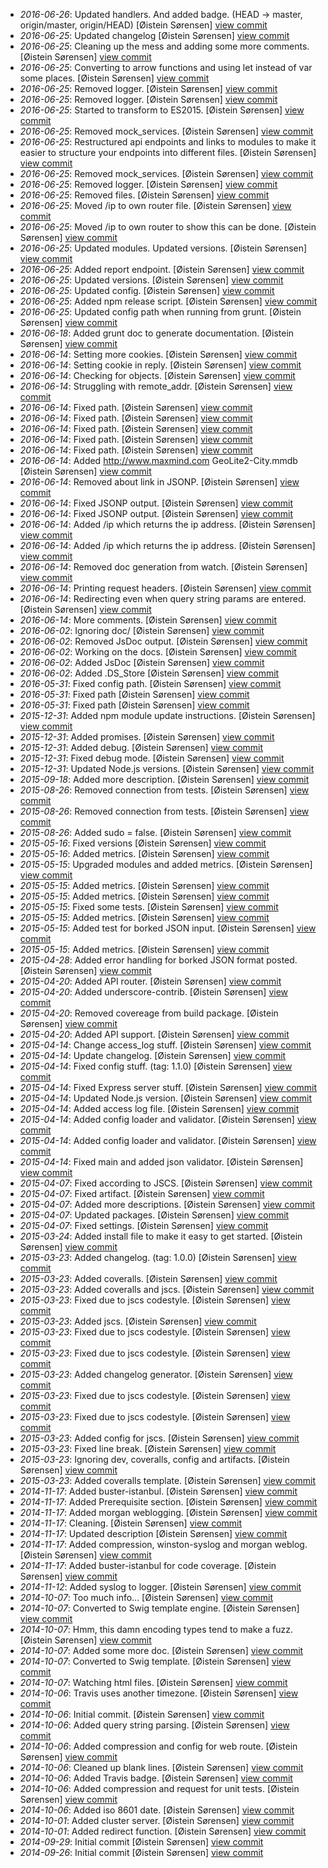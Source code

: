 * _2016-06-26_: Updated handlers. And added badge. (HEAD -> master, origin/master, origin/HEAD) [Øistein Sørensen] <a href="http://github.com/5orenso/node-express-boilerplate/commit/0b7605ed26298b8a0bdf14c1680894e9229d8e10">view commit</a>
* _2016-06-25_: Updated changelog [Øistein Sørensen] <a href="http://github.com/5orenso/node-express-boilerplate/commit/a8e85d7663499dad2ee74bddb1c9b24e55e632fb">view commit</a>
* _2016-06-25_: Cleaning up the mess and adding some more comments. [Øistein Sørensen] <a href="http://github.com/5orenso/node-express-boilerplate/commit/384dc89a9581dd95b7b63961801d169e6dadffe4">view commit</a>
* _2016-06-25_: Converting to arrow functions and using let instead of var some places. [Øistein Sørensen] <a href="http://github.com/5orenso/node-express-boilerplate/commit/1fd54a9ef1adb75f27c2d6cf4025cfaae0381e4e">view commit</a>
* _2016-06-25_: Removed logger. [Øistein Sørensen] <a href="http://github.com/5orenso/node-express-boilerplate/commit/df6877b8a9f780a0561d594ac2187dfd74d61de6">view commit</a>
* _2016-06-25_: Removed logger. [Øistein Sørensen] <a href="http://github.com/5orenso/node-express-boilerplate/commit/4d83ef698a7b5233ebd3750b124afc52c0224cb7">view commit</a>
* _2016-06-25_: Started to transform to ES2015. [Øistein Sørensen] <a href="http://github.com/5orenso/node-express-boilerplate/commit/755b2ba1429f89f2cbde7303081e2a3628af0377">view commit</a>
* _2016-06-25_: Removed mock_services. [Øistein Sørensen] <a href="http://github.com/5orenso/node-express-boilerplate/commit/8b94a09db30d3e168c3492b8b46576ea672bb659">view commit</a>
* _2016-06-25_: Restructured api endpoints and links to modules to make it easier to structure your endpoints into different files. [Øistein Sørensen] <a href="http://github.com/5orenso/node-express-boilerplate/commit/bf4e1495fc2412925b5ae4ae07acfb2689b3a77a">view commit</a>
* _2016-06-25_: Removed mock_services. [Øistein Sørensen] <a href="http://github.com/5orenso/node-express-boilerplate/commit/f5d0c065a71b0c205162516dab5fa13491768241">view commit</a>
* _2016-06-25_: Removed logger. [Øistein Sørensen] <a href="http://github.com/5orenso/node-express-boilerplate/commit/77f36f26730a1f608867cfc4fed206e0223be38f">view commit</a>
* _2016-06-25_: Removed files. [Øistein Sørensen] <a href="http://github.com/5orenso/node-express-boilerplate/commit/ee28284dc63fc627a5cd1b00af8d6167e2bbad33">view commit</a>
* _2016-06-25_: Moved /ip to own router file. [Øistein Sørensen] <a href="http://github.com/5orenso/node-express-boilerplate/commit/9c4db9bd572019158a8e3dc285a8f5fd16d919ee">view commit</a>
* _2016-06-25_: Moved /ip to own router to show this can be done. [Øistein Sørensen] <a href="http://github.com/5orenso/node-express-boilerplate/commit/8d303ee7fc3fa81bff879fd160aed309362ef58a">view commit</a>
* _2016-06-25_: Updated modules. Updated versions. [Øistein Sørensen] <a href="http://github.com/5orenso/node-express-boilerplate/commit/1ed01e32350ca94a542300aab6a3358d1acad972">view commit</a>
* _2016-06-25_: Added report endpoint. [Øistein Sørensen] <a href="http://github.com/5orenso/node-express-boilerplate/commit/54098c934a9406c1d08e12e54025364a7d84abe4">view commit</a>
* _2016-06-25_: Updated versions. [Øistein Sørensen] <a href="http://github.com/5orenso/node-express-boilerplate/commit/1ebc071bed0a555f4f4e72ab2d44700ff2594c78">view commit</a>
* _2016-06-25_: Updated config. [Øistein Sørensen] <a href="http://github.com/5orenso/node-express-boilerplate/commit/8e922c448ef3d0001a6f8b9f9b72e99760196a90">view commit</a>
* _2016-06-25_: Added npm release script. [Øistein Sørensen] <a href="http://github.com/5orenso/node-express-boilerplate/commit/8c8d8224211e9cf3708e0e3b0edf0d1873b32af1">view commit</a>
* _2016-06-25_: Updated config path when running from grunt. [Øistein Sørensen] <a href="http://github.com/5orenso/node-express-boilerplate/commit/984d9d0a9315869187127b2aed11db43bbbd8805">view commit</a>
* _2016-06-18_: Added grunt doc to generate documentation. [Øistein Sørensen] <a href="http://github.com/5orenso/node-express-boilerplate/commit/baccf1f9e1997b7c5fd46ad61e3c3785f3fc3383">view commit</a>
* _2016-06-14_: Setting more cookies. [Øistein Sørensen] <a href="http://github.com/5orenso/node-express-boilerplate/commit/6685f8cb13b2559f90f1bbd6bc84c4bb34ce80fc">view commit</a>
* _2016-06-14_: Setting cookie in reply. [Øistein Sørensen] <a href="http://github.com/5orenso/node-express-boilerplate/commit/b62c870f4aa1d2a8369147c0c4f2328ef81dd61d">view commit</a>
* _2016-06-14_: Checking for objects. [Øistein Sørensen] <a href="http://github.com/5orenso/node-express-boilerplate/commit/4ee1340fb0348ee26e5832d617cd85e185bad6ef">view commit</a>
* _2016-06-14_: Struggling with remote_addr. [Øistein Sørensen] <a href="http://github.com/5orenso/node-express-boilerplate/commit/64fcbfa43d19832b336e9e47c778b57b5d9e673c">view commit</a>
* _2016-06-14_: Fixed path. [Øistein Sørensen] <a href="http://github.com/5orenso/node-express-boilerplate/commit/073546daa21f739373d02ff40d2d94bdd508e858">view commit</a>
* _2016-06-14_: Fixed path. [Øistein Sørensen] <a href="http://github.com/5orenso/node-express-boilerplate/commit/ee0e282db9c2459833e917f9d16205a211ef2c0c">view commit</a>
* _2016-06-14_: Fixed path. [Øistein Sørensen] <a href="http://github.com/5orenso/node-express-boilerplate/commit/98bcf343e33e51b3218ebafac92a67e7448c4fd2">view commit</a>
* _2016-06-14_: Fixed path. [Øistein Sørensen] <a href="http://github.com/5orenso/node-express-boilerplate/commit/665884eb5bf20b7387ea3b41eda6f98ea3a212eb">view commit</a>
* _2016-06-14_: Fixed path. [Øistein Sørensen] <a href="http://github.com/5orenso/node-express-boilerplate/commit/d6f4477543ec86bca900b94d9bd4d379a33d4f82">view commit</a>
* _2016-06-14_: Added http://www.maxmind.com GeoLite2-City.mmdb [Øistein Sørensen] <a href="http://github.com/5orenso/node-express-boilerplate/commit/524c1ab346cd4ac8d92e8ba40070e8d1026be382">view commit</a>
* _2016-06-14_: Removed about link in JSONP. [Øistein Sørensen] <a href="http://github.com/5orenso/node-express-boilerplate/commit/cf66ec0d9653b437024ce486c564f1c410c66658">view commit</a>
* _2016-06-14_: Fixed JSONP output. [Øistein Sørensen] <a href="http://github.com/5orenso/node-express-boilerplate/commit/ac9b6762b1f1bf4480dc4a3fd37fb020e1281ff8">view commit</a>
* _2016-06-14_: Fixed JSONP output. [Øistein Sørensen] <a href="http://github.com/5orenso/node-express-boilerplate/commit/a1e6fde36ca3a6fe1c1cb0f111731da2cd67da82">view commit</a>
* _2016-06-14_: Added /ip which returns the ip address. [Øistein Sørensen] <a href="http://github.com/5orenso/node-express-boilerplate/commit/917d13f08f653da90849c3884cc559de537fe715">view commit</a>
* _2016-06-14_: Added /ip which returns the ip address. [Øistein Sørensen] <a href="http://github.com/5orenso/node-express-boilerplate/commit/0aaf96d7da47fbcf0216246bb78bb8a8ed32be30">view commit</a>
* _2016-06-14_: Removed doc generation from watch. [Øistein Sørensen] <a href="http://github.com/5orenso/node-express-boilerplate/commit/ee0c144e8872777b9d795e8e1e2d6c3f4e1511d8">view commit</a>
* _2016-06-14_: Printing request headers. [Øistein Sørensen] <a href="http://github.com/5orenso/node-express-boilerplate/commit/38c3de4e85dc8ec5dcfb28bd301196c5dc128782">view commit</a>
* _2016-06-14_: Redirecting even when query string params are entered. [Øistein Sørensen] <a href="http://github.com/5orenso/node-express-boilerplate/commit/849b91c70de4ad7a615a97f75246b30769638141">view commit</a>
* _2016-06-14_: More comments. [Øistein Sørensen] <a href="http://github.com/5orenso/node-express-boilerplate/commit/c8ed0c367371d14cdb1b6ca9a93848a31b0c2b83">view commit</a>
* _2016-06-02_: Ignoring doc/ [Øistein Sørensen] <a href="http://github.com/5orenso/node-express-boilerplate/commit/9eee89fb4f850521d85a9665bdd00ac28391278b">view commit</a>
* _2016-06-02_: Removed JsDoc output. [Øistein Sørensen] <a href="http://github.com/5orenso/node-express-boilerplate/commit/2287b84f49d6c7b8116c526550202baf6e68f16f">view commit</a>
* _2016-06-02_: Working on the docs. [Øistein Sørensen] <a href="http://github.com/5orenso/node-express-boilerplate/commit/6994b0376a2297f43dad04721a92d632e5c28f9e">view commit</a>
* _2016-06-02_: Added JsDoc [Øistein Sørensen] <a href="http://github.com/5orenso/node-express-boilerplate/commit/ad4cb5f63798e6380a9b4f165f48aca9c3fbd90f">view commit</a>
* _2016-06-02_: Added .DS_Store [Øistein Sørensen] <a href="http://github.com/5orenso/node-express-boilerplate/commit/58066502a8a807e13504dc3ae504a26a307486fe">view commit</a>
* _2016-05-31_: Fixed config path. [Øistein Sørensen] <a href="http://github.com/5orenso/node-express-boilerplate/commit/eb31e18f2457cd603ffc12be3c26546ae107bdde">view commit</a>
* _2016-05-31_: Fixed path [Øistein Sørensen] <a href="http://github.com/5orenso/node-express-boilerplate/commit/dadfb5211d25e5b34362c8eeaf65bd7d6ee617b2">view commit</a>
* _2016-05-31_: Fixed path [Øistein Sørensen] <a href="http://github.com/5orenso/node-express-boilerplate/commit/d0f595e4daf67a02f5058e1b5803421e9dae20af">view commit</a>
* _2015-12-31_: Added npm module update instructions. [Øistein Sørensen] <a href="http://github.com/5orenso/node-express-boilerplate/commit/157f854bb5a5a1dd6909932c038b5bd10feccff1">view commit</a>
* _2015-12-31_: Added promises. [Øistein Sørensen] <a href="http://github.com/5orenso/node-express-boilerplate/commit/a095c2c28fb19b8f1474dd9bd7e4f29a3f0d6e7e">view commit</a>
* _2015-12-31_: Added debug. [Øistein Sørensen] <a href="http://github.com/5orenso/node-express-boilerplate/commit/5570ef89a221f9f7b3c07cb6c147bef1c87ebe0e">view commit</a>
* _2015-12-31_: Fixed debug mode. [Øistein Sørensen] <a href="http://github.com/5orenso/node-express-boilerplate/commit/0fa163638d582515ed0623c30ba0fbd829386008">view commit</a>
* _2015-12-31_: Updated Node.js versions. [Øistein Sørensen] <a href="http://github.com/5orenso/node-express-boilerplate/commit/88ac5090d764b55d7dd5829477b03f3062785f3d">view commit</a>
* _2015-09-18_: Added more description. [Øistein Sørensen] <a href="http://github.com/5orenso/node-express-boilerplate/commit/5c882833de68a222dc48c75efdc5c7b2340e82a9">view commit</a>
* _2015-08-26_: Removed connection from tests. [Øistein Sørensen] <a href="http://github.com/5orenso/node-express-boilerplate/commit/1d67d3365541ac4d08091deff2166576815bccaf">view commit</a>
* _2015-08-26_: Removed connection from tests. [Øistein Sørensen] <a href="http://github.com/5orenso/node-express-boilerplate/commit/c41a2d9e1a3c1a7c8cbcafd4185353f114342276">view commit</a>
* _2015-08-26_: Added sudo = false. [Øistein Sørensen] <a href="http://github.com/5orenso/node-express-boilerplate/commit/e694eee5c46bf78c82bcddd5681f7f390a4a2145">view commit</a>
* _2015-05-16_: Fixed versions [Øistein Sørensen] <a href="http://github.com/5orenso/node-express-boilerplate/commit/83604dc8c70f1e1a20040c57cd1839fe5d99e1fe">view commit</a>
* _2015-05-16_: Added metrics. [Øistein Sørensen] <a href="http://github.com/5orenso/node-express-boilerplate/commit/53914cf60992ec26cf1dee52cce74827fcfb1884">view commit</a>
* _2015-05-15_: Upgraded modules and added metrics. [Øistein Sørensen] <a href="http://github.com/5orenso/node-express-boilerplate/commit/251d25869dbca75203bd3615794b5a6482ca8f6a">view commit</a>
* _2015-05-15_: Added metrics. [Øistein Sørensen] <a href="http://github.com/5orenso/node-express-boilerplate/commit/fa53ef927d0312fb2dcb206e16cf1867584f6192">view commit</a>
* _2015-05-15_: Added metrics. [Øistein Sørensen] <a href="http://github.com/5orenso/node-express-boilerplate/commit/365d487d8a5050b3beb15cc75df896936a22302d">view commit</a>
* _2015-05-15_: Fixed some tests. [Øistein Sørensen] <a href="http://github.com/5orenso/node-express-boilerplate/commit/cd259cbee9241bea32eb76f5fe4b0e69095a997d">view commit</a>
* _2015-05-15_: Added metrics. [Øistein Sørensen] <a href="http://github.com/5orenso/node-express-boilerplate/commit/1ff21c93df9d05674c8bd2ad4e846106f8f2a986">view commit</a>
* _2015-05-15_: Added test for borked JSON input. [Øistein Sørensen] <a href="http://github.com/5orenso/node-express-boilerplate/commit/0d988d99cab5f6eab1a5629b9f441d4041fcf2ce">view commit</a>
* _2015-05-15_: Added metrics. [Øistein Sørensen] <a href="http://github.com/5orenso/node-express-boilerplate/commit/cf344d229bba6c317d99fbec56a1f2a69053d65e">view commit</a>
* _2015-04-28_: Added error handling for borked JSON format posted. [Øistein Sørensen] <a href="http://github.com/5orenso/node-express-boilerplate/commit/21a4cfd0e126116816c47ebdd254a89b3f63a678">view commit</a>
* _2015-04-20_: Added API router. [Øistein Sørensen] <a href="http://github.com/5orenso/node-express-boilerplate/commit/44353347c43589f7d10f50f4bbd8439efb13485e">view commit</a>
* _2015-04-20_: Added underscore-contrib. [Øistein Sørensen] <a href="http://github.com/5orenso/node-express-boilerplate/commit/398703a2eaaf1f08d3116f3c2d39b092481654f5">view commit</a>
* _2015-04-20_: Removed covereage from build package. [Øistein Sørensen] <a href="http://github.com/5orenso/node-express-boilerplate/commit/28a02a66c399afda14bcb6126a62446de8394ce3">view commit</a>
* _2015-04-20_: Added API support. [Øistein Sørensen] <a href="http://github.com/5orenso/node-express-boilerplate/commit/02413a5b91edf65d3db91ff97c314856b92c45da">view commit</a>
* _2015-04-14_: Change access_log stuff. [Øistein Sørensen] <a href="http://github.com/5orenso/node-express-boilerplate/commit/60ca040b2aee6534e405ef36a019187e7c102884">view commit</a>
* _2015-04-14_: Update changelog. [Øistein Sørensen] <a href="http://github.com/5orenso/node-express-boilerplate/commit/bddcb7bd058fba614cee25643316e8690ec0cc60">view commit</a>
* _2015-04-14_: Fixed config stuff. (tag: 1.1.0) [Øistein Sørensen] <a href="http://github.com/5orenso/node-express-boilerplate/commit/a042acadbd53d8aba8e09149d5e423027eb98aee">view commit</a>
* _2015-04-14_: Fixed Express server stuff. [Øistein Sørensen] <a href="http://github.com/5orenso/node-express-boilerplate/commit/e1385666e10ecb9c745046f1f0ff14eda581070b">view commit</a>
* _2015-04-14_: Updated Node.js version. [Øistein Sørensen] <a href="http://github.com/5orenso/node-express-boilerplate/commit/27e35c8dbf3620eb10ca02d052c7015e5346d4cd">view commit</a>
* _2015-04-14_: Added access log file. [Øistein Sørensen] <a href="http://github.com/5orenso/node-express-boilerplate/commit/c7008a595108fd93e20e7f49ff53341014d3611e">view commit</a>
* _2015-04-14_: Added config loader and validator. [Øistein Sørensen] <a href="http://github.com/5orenso/node-express-boilerplate/commit/fe73cce29b52ddd334a8f951a9c38d9808d575d6">view commit</a>
* _2015-04-14_: Added config loader and validator. [Øistein Sørensen] <a href="http://github.com/5orenso/node-express-boilerplate/commit/461d44df33e93815b3826e3cf074182dbf49307e">view commit</a>
* _2015-04-14_: Fixed main and added json validator. [Øistein Sørensen] <a href="http://github.com/5orenso/node-express-boilerplate/commit/11cc10b6fbe156bf5bb575f8a9c5c0a87ed38262">view commit</a>
* _2015-04-07_: Fixed according to JSCS. [Øistein Sørensen] <a href="http://github.com/5orenso/node-express-boilerplate/commit/3df292df197c66db677adf369278e70525ca311b">view commit</a>
* _2015-04-07_: Fixed artifact. [Øistein Sørensen] <a href="http://github.com/5orenso/node-express-boilerplate/commit/e12d51b0f56eb37dde10cf5a595ccdca1d0bd04f">view commit</a>
* _2015-04-07_: Added more descriptions. [Øistein Sørensen] <a href="http://github.com/5orenso/node-express-boilerplate/commit/2a8752a76feb1f5e35c38dd9f3c99ba1ef96e76b">view commit</a>
* _2015-04-07_: Updated packages. [Øistein Sørensen] <a href="http://github.com/5orenso/node-express-boilerplate/commit/d0496d79ac8a1c536a722d8eb835b13e8be5b1f1">view commit</a>
* _2015-04-07_: Fixed settings. [Øistein Sørensen] <a href="http://github.com/5orenso/node-express-boilerplate/commit/3b625292ee7e41f1074a3b008c6590ecc14efd7a">view commit</a>
* _2015-03-24_: Added install file to make it easy to get started. [Øistein Sørensen] <a href="http://github.com/5orenso/node-express-boilerplate/commit/4bb4087f6c73289ac0b5ce6ad46fe4c2505e69c3">view commit</a>
* _2015-03-23_: Added changelog. (tag: 1.0.0) [Øistein Sørensen] <a href="http://github.com/5orenso/node-express-boilerplate/commit/9d23e28c90af9137d20f40ca73cd61624f47f698">view commit</a>
* _2015-03-23_: Added coveralls. [Øistein Sørensen] <a href="http://github.com/5orenso/node-express-boilerplate/commit/d70bd324687e7018bdacefeb6e7352fee004b6bd">view commit</a>
* _2015-03-23_: Added coveralls and jscs. [Øistein Sørensen] <a href="http://github.com/5orenso/node-express-boilerplate/commit/e087075a701e96278170947b3d4835c6abf3b6d6">view commit</a>
* _2015-03-23_: Fixed due to jscs codestyle. [Øistein Sørensen] <a href="http://github.com/5orenso/node-express-boilerplate/commit/555eac35b0a7ea8a3442be1a7d5733f6376d9570">view commit</a>
* _2015-03-23_: Added jscs. [Øistein Sørensen] <a href="http://github.com/5orenso/node-express-boilerplate/commit/df143e0b44157f9fe7a532547770291cd2f50d1f">view commit</a>
* _2015-03-23_: Fixed due to jscs codestyle. [Øistein Sørensen] <a href="http://github.com/5orenso/node-express-boilerplate/commit/36de41ebb0372e791f2d838bf2aa9c11bbf2f636">view commit</a>
* _2015-03-23_: Fixed due to jscs codestyle. [Øistein Sørensen] <a href="http://github.com/5orenso/node-express-boilerplate/commit/4d8b5e002d95f89965300c9531844e01fe5503b5">view commit</a>
* _2015-03-23_: Added changelog generator. [Øistein Sørensen] <a href="http://github.com/5orenso/node-express-boilerplate/commit/2435e4d16c3f876ff24f3fe0119a1873d95eff34">view commit</a>
* _2015-03-23_: Fixed due to jscs codestyle. [Øistein Sørensen] <a href="http://github.com/5orenso/node-express-boilerplate/commit/2e64e0095a0693cf38beba4614273ff7e3404805">view commit</a>
* _2015-03-23_: Fixed due to jscs codestyle. [Øistein Sørensen] <a href="http://github.com/5orenso/node-express-boilerplate/commit/4abb46cc7e0132dbfb24b1b31a1cc619ad59bf32">view commit</a>
* _2015-03-23_: Added config for jscs. [Øistein Sørensen] <a href="http://github.com/5orenso/node-express-boilerplate/commit/3b64b26fc2f6e2be2c689a16c79f0597d562c81a">view commit</a>
* _2015-03-23_: Fixed line break. [Øistein Sørensen] <a href="http://github.com/5orenso/node-express-boilerplate/commit/47380ca1610f5d56cdec5a13e4cd3b3e7fed7042">view commit</a>
* _2015-03-23_: Ignoring dev, coveralls, config and artifacts. [Øistein Sørensen] <a href="http://github.com/5orenso/node-express-boilerplate/commit/efb401dc18167b94b914e6eed416bebd8efb0a5e">view commit</a>
* _2015-03-23_: Added coveralls template. [Øistein Sørensen] <a href="http://github.com/5orenso/node-express-boilerplate/commit/b60cdacccca450ffd79b3ae6d0b07985d36ae44e">view commit</a>
* _2014-11-17_: Added buster-istanbul. [Øistein Sørensen] <a href="http://github.com/5orenso/node-express-boilerplate/commit/476b69da284af6dbbf4792b3b952772eb8f2690b">view commit</a>
* _2014-11-17_: Added Prerequisite section. [Øistein Sørensen] <a href="http://github.com/5orenso/node-express-boilerplate/commit/d0a30ac7fc183498592e65f23d05cd5c8fa3c146">view commit</a>
* _2014-11-17_: Added morgan weblogging. [Øistein Sørensen] <a href="http://github.com/5orenso/node-express-boilerplate/commit/c4ef5a9e345f2dab9c2812c4ef3244c82734563a">view commit</a>
* _2014-11-17_: Cleaning. [Øistein Sørensen] <a href="http://github.com/5orenso/node-express-boilerplate/commit/863c580127df0b7ad2a80db97ebc0a25596394e8">view commit</a>
* _2014-11-17_: Updated description [Øistein Sørensen] <a href="http://github.com/5orenso/node-express-boilerplate/commit/5d554e80a44d3aee85a4092107037aaf84bf27e7">view commit</a>
* _2014-11-17_: Added compression, winston-syslog and morgan weblog. [Øistein Sørensen] <a href="http://github.com/5orenso/node-express-boilerplate/commit/a642a31bf6f1c1fb5c2e441deda1c2b2bcb4c67f">view commit</a>
* _2014-11-17_: Added buster-istanbul for code coverage. [Øistein Sørensen] <a href="http://github.com/5orenso/node-express-boilerplate/commit/15d85bdc175c0650b6fa68c1a04e924361763435">view commit</a>
* _2014-11-12_: Added syslog to logger. [Øistein Sørensen] <a href="http://github.com/5orenso/node-express-boilerplate/commit/590a9a601f5c554905a797c83dd0c0f4ab0040ed">view commit</a>
* _2014-10-07_: Too much info... [Øistein Sørensen] <a href="http://github.com/5orenso/node-express-boilerplate/commit/a057d85e6f195c3a62308c152039961a0781a8b7">view commit</a>
* _2014-10-07_: Converted to Swig template engine. [Øistein Sørensen] <a href="http://github.com/5orenso/node-express-boilerplate/commit/e98421e9fad211012514359bd49523bba66a9101">view commit</a>
* _2014-10-07_: Hmm, this damn encoding types tend to make a fuzz. [Øistein Sørensen] <a href="http://github.com/5orenso/node-express-boilerplate/commit/b7ff49c8995118086aa44fa12519caf2c4708608">view commit</a>
* _2014-10-07_: Added some more doc. [Øistein Sørensen] <a href="http://github.com/5orenso/node-express-boilerplate/commit/355bd736acf3b9e7ae65db4f1712baa41f297681">view commit</a>
* _2014-10-07_: Converted to Swig template. [Øistein Sørensen] <a href="http://github.com/5orenso/node-express-boilerplate/commit/390493b284cbcb439625e0e2da08d3b824e58f18">view commit</a>
* _2014-10-07_: Watching html files. [Øistein Sørensen] <a href="http://github.com/5orenso/node-express-boilerplate/commit/72602a2705178286a336282ddb3f608342335c52">view commit</a>
* _2014-10-06_: Travis uses another timezone. [Øistein Sørensen] <a href="http://github.com/5orenso/node-express-boilerplate/commit/165a5cccdf60d4b26fa4751e52c05ebac6fbc166">view commit</a>
* _2014-10-06_: Initial commit. [Øistein Sørensen] <a href="http://github.com/5orenso/node-express-boilerplate/commit/74f865b570958967e8bfa231a4c4b46f87d4c239">view commit</a>
* _2014-10-06_: Added query string parsing. [Øistein Sørensen] <a href="http://github.com/5orenso/node-express-boilerplate/commit/a4877e127a7c78c256462164d25ff4c246f8bd12">view commit</a>
* _2014-10-06_: Added compression and config for web route. [Øistein Sørensen] <a href="http://github.com/5orenso/node-express-boilerplate/commit/fcfa36f2a26918c4fe2f80014cc2275dc040b19d">view commit</a>
* _2014-10-06_: Cleaned up blank lines. [Øistein Sørensen] <a href="http://github.com/5orenso/node-express-boilerplate/commit/be7aba9ea818e89d7902769d15d93ad7f7a86902">view commit</a>
* _2014-10-06_: Added Travis badge. [Øistein Sørensen] <a href="http://github.com/5orenso/node-express-boilerplate/commit/41596cbb6cf7e8850c1d4dd5f2d2fe19d33ee851">view commit</a>
* _2014-10-06_: Added compression and request for unit tests. [Øistein Sørensen] <a href="http://github.com/5orenso/node-express-boilerplate/commit/412225e2ab04da8422464c99307961d680a289d2">view commit</a>
* _2014-10-06_: Added iso 8601 date. [Øistein Sørensen] <a href="http://github.com/5orenso/node-express-boilerplate/commit/3cca79e34468c3c14bfdd35f1b6e824b1567c15a">view commit</a>
* _2014-10-01_: Added cluster server. [Øistein Sørensen] <a href="http://github.com/5orenso/node-express-boilerplate/commit/66590f69c3ff3d520e757bd4285eafc1dd907912">view commit</a>
* _2014-10-01_: Added redirect function. [Øistein Sørensen] <a href="http://github.com/5orenso/node-express-boilerplate/commit/4f7071fb172112d1ead06c23ee53b20a91b69c89">view commit</a>
* _2014-09-29_: Initial commit [Øistein Sørensen] <a href="http://github.com/5orenso/node-express-boilerplate/commit/92cea8419b2be52fd8acdd30b38ec60bd8268655">view commit</a>
* _2014-09-26_: Initial commit [Øistein Sørensen] <a href="http://github.com/5orenso/node-express-boilerplate/commit/fdbcd94f1dbbd80bfe5f103b94b641511528126a">view commit</a>